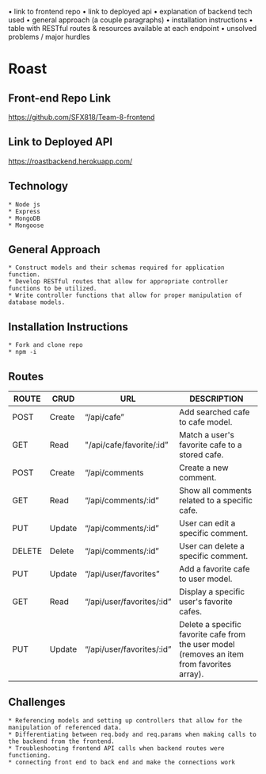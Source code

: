 • link to frontend repo
• link to deployed api
• explanation of backend tech used
• general approach (a couple paragraphs)
• installation instructions
• table with RESTful routes & resources available at each endpoint
• unsolved problems / major hurdles

# Roast
## Front-end Repo Link
https://github.com/SFX818/Team-8-frontend
## Link to Deployed API
https://roastbackend.herokuapp.com/
## Technology
    * Node js
    * Express
    * MongoDB
    * Mongoose
## General Approach
    * Construct models and their schemas required for application function.
    * Develop RESTful routes that allow for appropriate controller functions to be utilized.
    * Write controller functions that allow for proper manipulation of database models.
## Installation Instructions
    * Fork and clone repo
    * npm -i
## Routes

|ROUTE |CRUD  |URL           |DESCRIPTION                          |
|------|------|--------------|-------------------------------------|
|POST  |Create|“/api/cafe” |Add searched cafe to cafe model.     |
|GET   |Read  |"/api/cafe/favorite/:id”|Match a user's favorite cafe to a stored cafe.|
|POST   |Create  |“/api/comments|Create a new comment.      |
|GET  |Read|“/api/comments/:id”|Show all comments related to a specific cafe.     |
|PUT  |Update|“/api/comments/:id”|User can edit a specific comment.|
|DELETE   |Delete|“/api/comments/:id”|User can delete a specific comment.          |
|PUT|Update|“/api/user/favorites”|Add a favorite cafe to user model.         |
|GET|Read|“/api/user/favorites/:id”    |Display a specific user's favorite cafes.|
|PUT|Update|“/api/user/favorites/:id”    |Delete a specific favorite cafe from the user model (removes an item from favorites array).|

## Challenges
    * Referencing models and setting up controllers that allow for the manipulation of referenced data.
    * Differentiating between req.body and req.params when making calls to the backend from the frontend.
    * Troubleshooting frontend API calls when backend routes were functioning.
    * connecting front end to back end and make the connections work